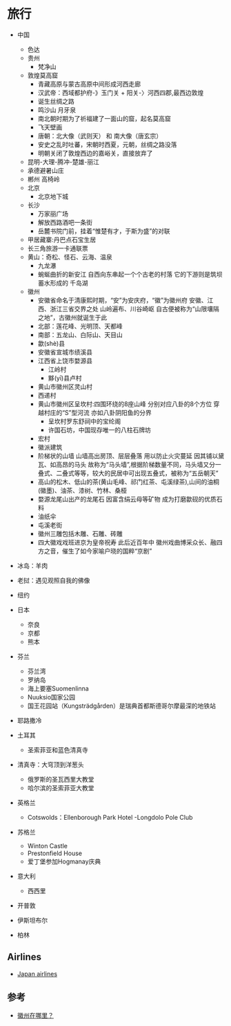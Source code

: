 # 旅行

* 中国
    - 色达
    * 贵州
        - 梵净山
    -  敦煌莫高窟
        +  青藏高原与蒙古高原中间形成河西走廊
        +  汉武帝：西域都护府-》玉门关 + 阳关-〉河西四郡,最西边敦煌
        +  诞生丝绸之路
        +  鸣沙山 月牙泉
        +  南北朝时期为了祈福建了一面山的窟，起名莫高窟
        +  飞天壁画
        +  唐朝：北大像（武则天） 和 南大像（唐玄宗）
        +  安史之乱时吐蕃，宋朝时西夏，元朝，丝绸之路没落
        +  明朝关闭了敦煌西边的嘉峪关，直接放弃了
    - 昆明-大理-腾冲-楚雄-丽江
    - 承德避暑山庄
    - 郴州 高椅岭
    - 北京
        + 北京地下城
    - 长沙
        + 万家丽广场
        + 解放西路酒吧一条街
        + 岳麓书院门前，挂着“惟楚有才，于斯为盛”的对联
    - 甲居藏寨:丹巴点石宝生居
    - 长三角旅游一卡通联票
    - 黄山：奇松、怪石、云海、温泉
        + 九龙瀑
        + 蜿蜒曲折的新安江 自西向东串起一个个古老的村落 它的下游则是筑坝蓄水形成的 千岛湖
    - 徽州
        + 安徽省命名于清康熙时期，“安”为安庆府，“徽”为徽州府 安徽、江西、浙江三省交界之处 山岭遍布、川谷崎岖 自古便被称为“山限壤隔之地”，古徽州就诞生于此
        + 北部：莲花峰、光明顶、天都峰
        + 南部：五龙山、白际山、天目山
        + 歙(shè)县
        + 安徽省宣城市绩溪县
        + 江西省上饶市婺源县
            * 江岭村
            * 黟(yī)县卢村
        + 黄山市徽州区灵山村
        + 西递村
        + 黄山市徽州区呈坎村:四围环绕的8座山峰 分别对应八卦的8个方位 穿越村庄的“S”型河流 亦如八卦阴阳鱼的分界
            * 呈坎村罗东舒祠中的宝纶阁
            * 许国石坊，中国现存唯一的八柱石牌坊
        + 宏村
        + 徽派建筑
        + 阶梯状的山墙 山墙高出房顶、层层叠落 用以防止火灾蔓延 因其铺以黛瓦、如高昂的马头 故称为“马头墙”,根据阶梯数量不同，马头墙又分一叠式、二叠式等等，较大的民居中可出现五叠式，被称为“五岳朝天”
        + 高山的松木、低山的茶(黄山毛峰、祁门红茶、屯溪绿茶),山间的油桐(徽墨)、油茶、漆树、竹林、桑桠
        + 婺源龙尾山出产的龙尾石 因富含绢云母等矿物 成为打磨歙砚的优质石料
        + 油纸伞
        + 屯溪老街
        + 徽州三雕包括木雕、石雕、砖雕
        + 四大徽戏戏班进京为皇帝祝寿 此后近百年中 徽州戏曲博采众长、融四方之音，催生了如今家喻户晓的国粹“京剧”
* 冰岛：羊肉
* 老挝：遇见观照自我的佛像
* 纽约
* 日本
    - 奈良
    - 京都
    * 熊本
* 芬兰
    - 芬兰湾
    - 罗纳岛
    -  海上要塞Suomenlinna
    -  Nuuksio国家公园
    *  国王花园站（Kungsträdgården）是瑞典首都斯德哥尔摩最深的地铁站

* 耶路撒冷
* 土耳其
    - 圣索菲亚和蓝色清真寺
* 清真寺：大穹顶到洋葱头
    - 俄罗斯的圣瓦西里大教堂
    - 哈尔滨的圣索菲亚大教堂
* 英格兰
    - Cotswolds：Ellenborough Park Hotel
    -Longdolo Pole Club
* 苏格兰
    - Winton Castle
    - Prestonfield House
    - 爱丁堡参加Hogmanay庆典
* 意大利
    - 西西里
* 开普敦
* 伊斯坦布尔
* 柏林

## Airlines

* [Japan airlines](https://www.cn.jal.co.jp/cnl/zhcn/)


## 参考

* [徽州在哪里？](https://mp.weixin.qq.com/s?__biz=MzIyOTQ1OTYzMw==&mid=2247521378&idx=1&sn=f86e7b61a61a5c626760fd749cd90dff&chksm=e84087bcdf370eaa42df8477a2edce33113c99a101a801231df505683f8f979f01fcbbe4d5a0)
